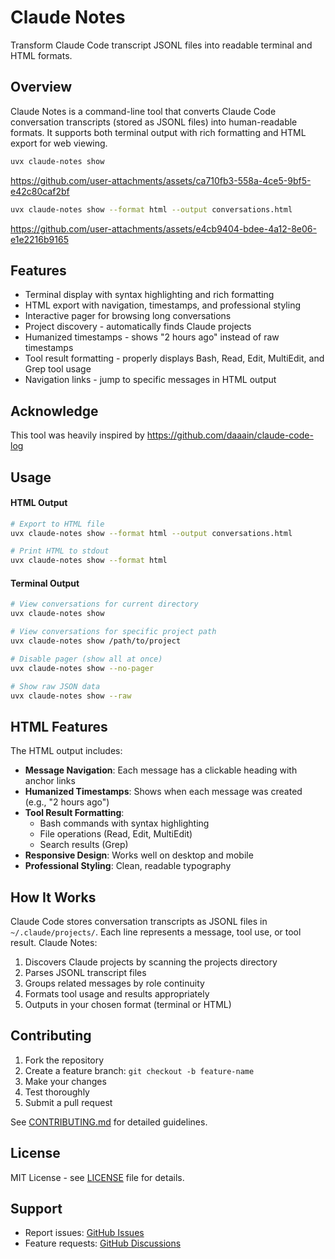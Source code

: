 # Claude Notes

Transform Claude Code transcript JSONL files into readable terminal and HTML formats.

## Overview

Claude Notes is a command-line tool that converts Claude Code conversation transcripts (stored as JSONL files) into human-readable formats. It supports both terminal output with rich formatting and HTML export for web viewing.

```bash
uvx claude-notes show
```

https://github.com/user-attachments/assets/ca710fb3-558a-4ce5-9bf5-e42c80caf2bf

```bash
uvx claude-notes show --format html --output conversations.html
```

https://github.com/user-attachments/assets/e4cb9404-bdee-4a12-8e06-e1e2216b9165


## Features

- Terminal display with syntax highlighting and rich formatting
- HTML export with navigation, timestamps, and professional styling
- Interactive pager for browsing long conversations
- Project discovery - automatically finds Claude projects
- Humanized timestamps - shows "2 hours ago" instead of raw timestamps
- Tool result formatting - properly displays Bash, Read, Edit, MultiEdit, and Grep tool usage
- Navigation links - jump to specific messages in HTML output

## Acknowledge

This tool was heavily inspired by https://github.com/daaain/claude-code-log

## Usage

#### HTML Output

```bash
# Export to HTML file
uvx claude-notes show --format html --output conversations.html

# Print HTML to stdout
uvx claude-notes show --format html
```

#### Terminal Output

```bash
# View conversations for current directory
uvx claude-notes show

# View conversations for specific project path
uvx claude-notes show /path/to/project

# Disable pager (show all at once)
uvx claude-notes show --no-pager

# Show raw JSON data
uvx claude-notes show --raw
```

## HTML Features

The HTML output includes:

- **Message Navigation**: Each message has a clickable heading with anchor links
- **Humanized Timestamps**: Shows when each message was created (e.g., "2 hours ago")
- **Tool Result Formatting**: 
  - Bash commands with syntax highlighting
  - File operations (Read, Edit, MultiEdit)
  - Search results (Grep)
- **Responsive Design**: Works well on desktop and mobile
- **Professional Styling**: Clean, readable typography

## How It Works

Claude Code stores conversation transcripts as JSONL files in `~/.claude/projects/`. Each line represents a message, tool use, or tool result. Claude Notes:

1. Discovers Claude projects by scanning the projects directory
2. Parses JSONL transcript files 
3. Groups related messages by role continuity
4. Formats tool usage and results appropriately
5. Outputs in your chosen format (terminal or HTML)

## Contributing

1. Fork the repository
2. Create a feature branch: `git checkout -b feature-name`
3. Make your changes
4. Test thoroughly
5. Submit a pull request

See [CONTRIBUTING.md](CONTRIBUTING.md) for detailed guidelines.

## License

MIT License - see [LICENSE](LICENSE) file for details.

## Support

- Report issues: [GitHub Issues](https://github.com/yourusername/claude-notes/issues)
- Feature requests: [GitHub Discussions](https://github.com/yourusername/claude-notes/discussions)
